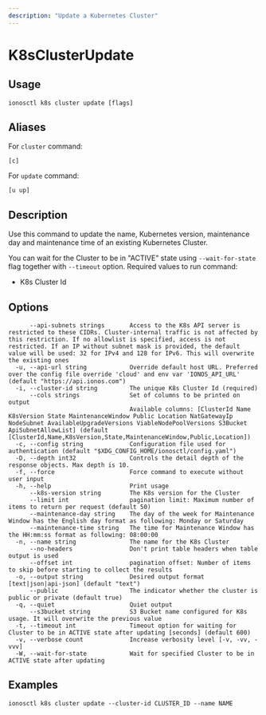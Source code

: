 ```yaml
---
description: "Update a Kubernetes Cluster"
---
```


# K8sClusterUpdate

## Usage

```text
ionosctl k8s cluster update [flags]
```

## Aliases

For `cluster` command:

```text
[c]
```

For `update` command:

```text
[u up]
```

## Description

Use this command to update the name, Kubernetes version, maintenance day and maintenance time of an existing Kubernetes Cluster.

You can wait for the Cluster to be in "ACTIVE" state using `--wait-for-state` flag together with `--timeout` option.
Required values to run command:

* K8s Cluster Id

## Options

```text
      --api-subnets strings       Access to the K8s API server is restricted to these CIDRs. Cluster-internal traffic is not affected by this restriction. If no allowlist is specified, access is not restricted. If an IP without subnet mask is provided, the default value will be used: 32 for IPv4 and 128 for IPv6. This will overwrite the existing ones
  -u, --api-url string            Override default host URL. Preferred over the config file override 'cloud' and env var 'IONOS_API_URL' (default "https://api.ionos.com")
  -i, --cluster-id string         The unique K8s Cluster Id (required)
      --cols strings              Set of columns to be printed on output 
                                  Available columns: [ClusterId Name K8sVersion State MaintenanceWindow Public Location NatGatewayIp NodeSubnet AvailableUpgradeVersions ViableNodePoolVersions S3Bucket ApiSubnetAllowList] (default [ClusterId,Name,K8sVersion,State,MaintenanceWindow,Public,Location])
  -c, --config string             Configuration file used for authentication (default "$XDG_CONFIG_HOME/ionosctl/config.yaml")
  -D, --depth int32               Controls the detail depth of the response objects. Max depth is 10.
  -f, --force                     Force command to execute without user input
  -h, --help                      Print usage
      --k8s-version string        The K8s version for the Cluster
      --limit int                 pagination limit: Maximum number of items to return per request (default 50)
      --maintenance-day string    The day of the week for Maintenance Window has the English day format as following: Monday or Saturday
      --maintenance-time string   The time for Maintenance Window has the HH:mm:ss format as following: 08:00:00
  -n, --name string               The name for the K8s Cluster
      --no-headers                Don't print table headers when table output is used
      --offset int                pagination offset: Number of items to skip before starting to collect the results
  -o, --output string             Desired output format [text|json|api-json] (default "text")
      --public                    The indicator whether the cluster is public or private (default true)
  -q, --quiet                     Quiet output
      --s3bucket string           S3 Bucket name configured for K8s usage. It will overwrite the previous value
  -t, --timeout int               Timeout option for waiting for Cluster to be in ACTIVE state after updating [seconds] (default 600)
  -v, --verbose count             Increase verbosity level [-v, -vv, -vvv]
  -W, --wait-for-state            Wait for specified Cluster to be in ACTIVE state after updating
```

## Examples

```text
ionosctl k8s cluster update --cluster-id CLUSTER_ID --name NAME
```

